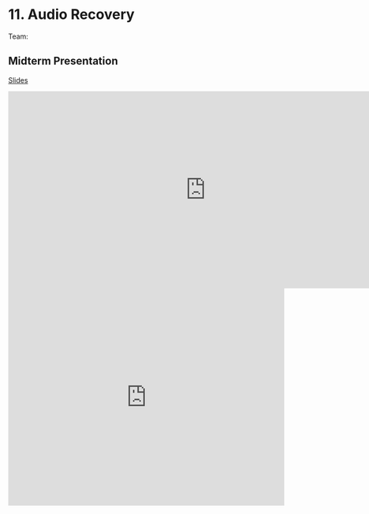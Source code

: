 # 11. Audio Recovery

Team:

## Midterm Presentation

[Slides](midterm/11.pptx)

<center><iframe src="http://docs.google.com/gview?url=http://courses.d2l.ai/berkeley-stat-157/projects/midterm/11.pptx&embedded=true"
    style="width:800px; height:400px;" frameborder="0"></iframe></center>

<center><iframe width="560" height="441" src="https://www.youtube.com/embed/QuqRRBuQynE" frameborder="0" allowfullscreen></iframe></center>
